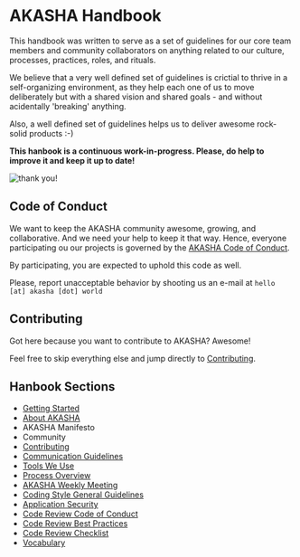 # AKASHA Handbook

This handbook was written to serve as a set of guidelines for our core team members and community collaborators on anything related to our culture, processes, practices, roles, and rituals.

We believe that a very well defined set of guidelines is crictial to thrive in a self-organizing environment, as they help each one of us to move deliberately but with a shared vision and shared goals - and without acidentally 'breaking' anything. 

Also, a well defined set of guidelines helps us to deliver awesome rock-solid products :-)

**This hanbook is a continuous work-in-progress. Please, do help to improve it and keep it up to date!** 

![thank you!](https://raw.githubusercontent.com/AkashaProject/PM/master/util/thank-you.gif)

## Code of Conduct

We want to keep the AKASHA community awesome, growing, and collaborative. And we need your help to keep it that way. Hence, everyone participating ou our projects is governed by the [AKASHA Code of Conduct](https://github.com/AkashaProject/PM/blob/master/handbook/sections/code-of-conduct.md).   

By participating, you are expected to uphold this code as well.

Please, report unacceptable behavior by shooting us an e-mail at `hello [at] akasha [dot] world` 

## Contributing   

Got here because you want to contribute to AKASHA? Awesome!

Feel free to skip everything else and jump directly to [Contributing](https://github.com/AkashaProject/PM/blob/master/handbook/sections/contributing.md).

## Hanbook Sections

- [Getting Started](https://github.com/AkashaProject/PM/blob/master/handbook/sections/getting-started.md)
- [About AKASHA](https://github.com/AkashaProject/PM/blob/master/handbook/sections/about-akasha.md)
- AKASHA Manifesto
- Community
- [Contributing](https://github.com/AkashaProject/PM/blob/master/handbook/sections/contributing.md)
- [Communication Guidelines](https://github.com/AkashaProject/PM/blob/master/handbook/sections/communication-guidelines.md)
- [Tools We Use](https://github.com/AkashaProject/PM/blob/master/handbook/sections/tools.md)
- [Process Overview](https://github.com/AkashaProject/PM/blob/master/handbook/sections/process-overview.md)
- [AKASHA Weekly Meeting](https://github.com/AkashaProject/PM/blob/master/handbook/sections/akasha-weekly.md)
- [Coding Style General Guidelines](https://github.com/AkashaProject/PM/blob/master/handbook/sections/code-style-general.md)
- [Application Security](https://github.com/AkashaProject/PM/blob/master/handbook/sections/application-security.md)
- [Code Review Code of Conduct](https://github.com/AkashaProject/PM/blob/master/handbook/sections/code-review-conduct.md )
- [Code Review Best Practices](https://github.com/AkashaProject/PM/blob/master/handbook/sections/code-review-practices.md)
- [Code Review Checklist](https://github.com/AkashaProject/PM/blob/master/handbook/sections/code-review-checklist.md)
- [Vocabulary](https://github.com/AkashaProject/PM/blob/master/handbook/sections/vocabulary.md)
